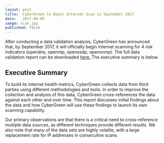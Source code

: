 ```yaml
---
layout: post
title:  CyberGreen to Begin Internet Scan in September 2017
date:   2017-08-09
image: scan.jpg
published: false
---
```


After conducting a data validation analysis, CyberGreen has announced that, by September 2017, it will officially begin Internet scanning for 4 risk indicators (opendns, openntp, openssdp, opensnmp). The full data validation report can be downloaded <a target="blank" href="https://www.cybergreen.net/img/medialibrary/CyberGreen Data Validation Report.pdf"> here.</a> The executive summary is below.

## Executive Summary 

To build its internet health metrics, CyberGreen collects data from third parties using different
methodologies and tools. In order to improve the collection and analysis of this data,
CyberGreen cross-references the data against each other and over time. This report discusses
initial findings about the data and how CyberGreen will use these findings to launch its own
scanning capability.

Our primary observations are that there is a critical need to cross-reference multiple data
sources, as different techniques provide different results. We also note that many of the data
sets are highly volatile, with a large replacement rate for IP addresses in consecutive scans.

